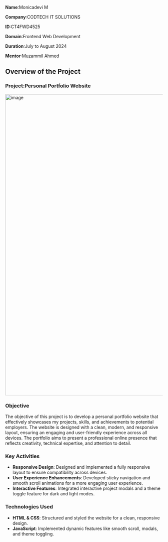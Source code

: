 **Name**:Monicadevi M

**Company**:CODTECH IT SOLUTIONS

**ID**:CT4FWD4525

**Domain**:Frontend Web Development

**Duration**:July to August 2024

**Mentor**:Muzammil Ahmed

## Overview of the Project

### Project:Personal Portfolio Website
<img width="960" alt="image" src="https://github.com/user-attachments/assets/4e85e062-1ab1-4ccf-a8a3-73c0932fec77">


### Objective
The objective of this project is to develop a personal portfolio website that effectively showcases my projects, skills, and achievements to potential employers. 
The website is designed with a clean, modern, and responsive layout, ensuring an engaging and user-friendly experience across all devices. 
The portfolio aims to present a professional online presence that reflects creativity, technical expertise, and attention to detail.

### Key Activities
- **Responsive Design**: Designed and implemented a fully responsive layout to ensure compatibility across devices.
- **User Experience Enhancements**: Developed sticky navigation and smooth scroll animations for a more engaging user experience.
- **Interactive Features**: Integrated interactive project modals and a theme toggle feature for dark and light modes.

### Technologies Used
- **HTML & CSS**: Structured and styled the website for a clean, responsive design.
- **JavaScript**: Implemented dynamic features like smooth scroll, modals, and theme toggling.
